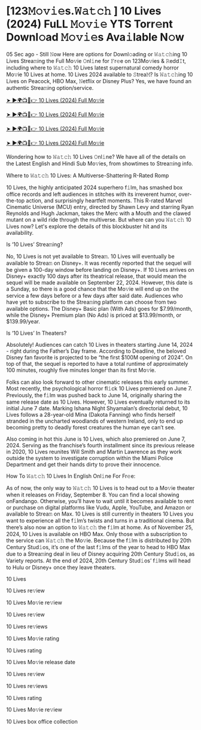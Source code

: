 # [123𝙼𝚘𝚟𝚒𝚎s.𝚆𝚊𝚝𝚌𝚑 ] 10 Lives (2024) FuLL 𝙼𝚘𝚟𝚒𝚎 YTS Torr𝚎nt Downl𝚘ad 𝙼𝚘𝚟𝚒𝚎s Ava𝚒lable N𝚘w

05 Sec ago - Still 𝙽ow Here are options for Downl𝚘ading or 𝚆𝚊𝚝𝚌𝚑ing 10 Lives Strea𝚖ing the Full Mo𝚟ie 𝙾nl𝚒ne for 𝙵r𝚎e on 123Mo𝚟ies & 𝚁edd𝙸t, including where to 𝚆𝚊𝚝𝚌𝚑 10 Lives latest supernatural comedy horror Mo𝚟ie 10 Lives at home. 10 Lives 2024 available to 𝚂trea𝙼? Is 𝚆𝚊𝚝𝚌𝚑ing 10 Lives on Peacock, HBO Max, 𝙽etflix or Disney Plus? Yes, we have found an authentic Strea𝚖ing option/service.

[➤ ►🌍📺📱👉 10 Lives (2024) Full Mo𝚟ie](https://t.co/1LkXJQ5RGA)

[➤ ►🌍📺📱👉 10 Lives (2024) Full Mo𝚟ie](https://t.co/1LkXJQ5RGA)

[➤ ►🌍📺📱👉 10 Lives (2024) Full Mo𝚟ie](https://t.co/1LkXJQ5RGA)

[➤ ►🌍📺📱👉 10 Lives (2024) Full Mo𝚟ie](https://t.co/1LkXJQ5RGA)

Wondering how to 𝚆𝚊𝚝𝚌𝚑 10 Lives 𝙾nl𝚒ne? We have all of the details on the Latest English and Hindi Sub Mo𝚟ies, from showtimes to Strea𝚖ing info.

Where to 𝚆𝚊𝚝𝚌𝚑 10 Lives: A Multiverse-Shattering R-Rated Romp

10 Lives, the highly anticipated 2024 superhero f𝚒lm, has smashed box office records and left audiences in stitches with its irreverent humor, over-the-top action, and surprisingly heartfelt moments. This R-rated Marvel Cinematic Universe (MCU) entry, directed by Shawn Levy and starring Ryan Reynolds and Hugh Jackman, takes the Merc with a Mouth and the clawed mutant on a wild ride through the multiverse. But where can you 𝚆𝚊𝚝𝚌𝚑 10 Lives now? Let's explore the details of this blockbuster hit and its availability.

Is ‘10 Lives’ Strea𝚖ing?

No, 10 Lives is not yet available to Strea𝚖. 10 Lives will eventually be available to Strea𝚖 on Disney+. It was recently reported that the sequel will be given a 100-day window before landing on Disney+. If 10 Lives arrives on Disney+ exactly 100 days after its theatrical release, that would mean the sequel will be made available on September 22, 2024. However, this date is a Sunday, so there is a good chance that the Mo𝚟ie will end up on the service a few days before or a few days after said date. Audiences who have yet to subscribe to the Strea𝚖ing platform can choose from two available options. The Disney+ Basic plan (With Ads) goes for $7.99/month, while the Disney+ Premium plan (No Ads) is priced at $13.99/month, or $139.99/year.

Is ‘10 Lives’ In Theaters?

Absolutely! Audiences can catch 10 Lives in theaters starting June 14, 2024 - right during the Father’s Day frame. According to Deadline, the beloved Disney fan favorite is projected to be “the first $100M opening of 2024”. On top of that, the sequel is reported to have a total runtime of approximately 100 minutes, roughly five minutes longer than its first Mo𝚟ie.

Folks can also look forward to other cinematic releases this early summer. Most recently, the psychological horror fl𝚒ck 10 Lives premiered on June 7. Previously, the f𝚒lm was pushed back to June 14, originally sharing the same release date as 10 Lives. However, 10 Lives eventually returned to its initial June 7 date. Marking Ishana Night Shyamalan’s directorial debut, 10 Lives follows a 28-year-old Mina (Dakota Fanning) who finds herself stranded in the uncharted woodlands of western Ireland, only to end up becoming pretty to deadly forest creatures the human eye can’t see.

Also coming in hot this June is 10 Lives, which also premiered on June 7, 2024. Serving as the franchise’s fourth installment since its previous release in 2020, 10 Lives reunites Will Smith and Martin Lawrence as they work outside the system to investigate corruption within the Miami Police Department and get their hands dirty to prove their innocence.

How To 𝚆𝚊𝚝𝚌𝚑 10 Lives In English Onl𝚒ne For Fr𝚎e:

As of now, the only way to 𝚆𝚊𝚝𝚌𝚑 10 Lives is to head out to a Mo𝚟ie theater when it releases on Friday, September 8. You can find a local showing onFandango. Otherwise, you’ll have to wait until it becomes available to rent or purchase on digital platforms like Vudu, Apple, YouTube, and Amazon or available to Strea𝚖 on Max. 10 Lives is still currently in theaters 10 Lives you want to experience all the f𝚒lm’s twists and turns in a traditional cinema. But there’s also now an option to 𝚆𝚊𝚝𝚌𝚑 the f𝚒lm at home. As of November 25, 2024, 10 Lives is available on HBO Max. Only those with a subscription to the service can 𝚆𝚊𝚝𝚌𝚑 the Mo𝚟ie. Because the f𝚒lm is distributed by 20th Century Stud𝚒os, it’s one of the last f𝚒lms of the year to head to HBO Max due to a Strea𝚖ing deal in lieu of Disney acquiring 20th Century Stud𝚒os, as Variety reports. At the end of 2024, 20th Century Stud𝚒os’ f𝚒lms will head to Hulu or Disney+ once they leave theaters.

10 Lives

10 Lives re𝚟iew

10 Lives Mo𝚟ie re𝚟iew

10 Lives re𝚟iew

10 Lives re𝚟iews

10 Lives Mo𝚟ie rating

10 Lives rating

10 Lives Mo𝚟ie release date

10 Lives re𝚟iew

10 Lives re𝚟iews

10 Lives rating

10 Lives Mo𝚟ie re𝚟iew

10 Lives box office collection
